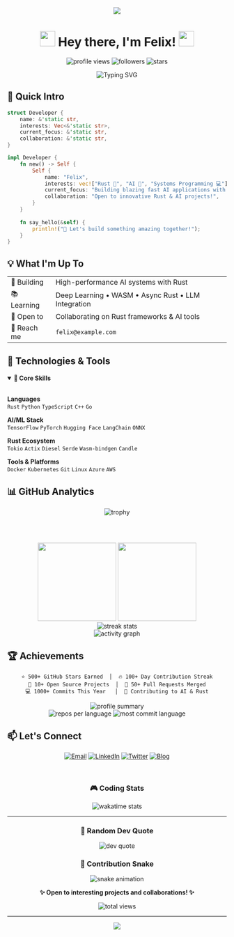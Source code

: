<div align="center">

<img src="https://capsule-render.vercel.app/api?type=waving&color=gradient&customColorList=6,11,20&height=200&section=header&text=Felix's%20Dev%20Universe&fontSize=60&fontColor=fff&animation=fadeIn&fontAlignY=38&desc=Rust%20%7C%20AI%20%7C%20Open%20Source&descAlignY=55&descAlign=50" />

# <img src="https://media.giphy.com/media/hvRJCLFzcasrR4ia7z/giphy.gif" width="35"> <span class="typewriter">Hey there, I'm Felix!</span> <img src="https://media.giphy.com/media/hvRJCLFzcasrR4ia7z/giphy.gif" width="35">

<p>
  <img src="https://komarev.com/ghpvc/?username=Felixx3001&label=Profile%20views&color=blueviolet&style=flat" alt="profile views" />
  <img src="https://img.shields.io/github/followers/Felixx3001?label=Followers&style=social" alt="followers" />
  <img src="https://img.shields.io/github/stars/Felixx3001?label=Stars&style=social" alt="stars" />
</p>

<img src="https://readme-typing-svg.herokuapp.com?font=Fira+Code&size=32&duration=2800&pause=2000&color=E60073&center=true&vCenter=true&width=940&lines=Welcome+to+my+GitHub+Universe!+%F0%9F%8C%8C;Rust+Developer+%F0%9F%A6%80;AI+Enthusiast+%F0%9F%A4%96;Open+Source+Contributor+%E2%9C%A8;Let's+Build+Amazing+Things!+%F0%9F%9A%80" alt="Typing SVG" />

</div>

## 🎯 Quick Intro

```rust
struct Developer {
    name: &'static str,
    interests: Vec<&'static str>,
    current_focus: &'static str,
    collaboration: &'static str,
}

impl Developer {
    fn new() -> Self {
        Self {
            name: "Felix",
            interests: vec!["Rust 🦀", "AI 🤖", "Systems Programming 💻"],
            current_focus: "Building blazing fast AI applications with Rust",
            collaboration: "Open to innovative Rust & AI projects!",
        }
    }
    
    fn say_hello(&self) {
        println!("🚀 Let's build something amazing together!");
    }
}
```

## 💡 What I'm Up To

<table>
  <tr>
    <td>🔨 Building</td>
    <td>High-performance AI systems with Rust</td>
  </tr>
  <tr>
    <td>📚 Learning</td>
    <td>Deep Learning • WASM • Async Rust • LLM Integration</td>
  </tr>
  <tr>
    <td>🤝 Open to</td>
    <td>Collaborating on Rust frameworks & AI tools</td>
  </tr>
  <tr>
    <td>💌 Reach me</td>
    <td><code>felix@example.com</code></td>
  </tr>
</table>

## 🔧 Technologies & Tools

<details open>
<summary><b>🌟 Core Skills</b></summary>
<br>

**Languages**  
`Rust` `Python` `TypeScript` `C++` `Go`

**AI/ML Stack**  
`TensorFlow` `PyTorch` `Hugging Face` `LangChain` `ONNX`

**Rust Ecosystem**  
`Tokio` `Actix` `Diesel` `Serde` `Wasm-bindgen` `Candle`

**Tools & Platforms**  
`Docker` `Kubernetes` `Git` `Linux` `Azure` `AWS`

</details>

## 📊 GitHub Analytics

<div align="center">
  
  <img src="https://github-profile-trophy.vercel.app/?username=Felixx3001&theme=radical&no-frame=true&no-bg=false&margin-w=4&row=1" alt="trophy" />
  
  <br><br>
  
  <img height="180em" src="https://github-readme-stats.vercel.app/api?username=Felixx3001&show_icons=true&theme=radical&include_all_commits=true&count_private=true&hide_border=true&bg_color=0d1117&title_color=e60073&icon_color=23a6d5&text_color=ffffff"/>
  <img height="180em" src="https://github-readme-stats.vercel.app/api/top-langs/?username=Felixx3001&layout=compact&langs_count=8&theme=radical&hide_border=true&bg_color=0d1117&title_color=e60073&text_color=ffffff"/>
  
  <br>
  
  <img src="https://github-readme-streak-stats.herokuapp.com/?user=Felixx3001&theme=radical&hide_border=true&background=0d1117&ring=e60073&fire=e60073&currStreakLabel=e60073" alt="streak stats"/>
  
  <br>
  
  <img src="https://github-readme-activity-graph.vercel.app/graph?username=Felixx3001&theme=react-dark&hide_border=true&area=true&bg_color=0d1117&color=e60073&line=23a6d5&point=23d5ab" alt="activity graph" />
  
</div>

## 🏆 Achievements

<div align="center">

```text
⭐ 500+ GitHub Stars Earned  │  🔥 100+ Day Contribution Streak
🚀 10+ Open Source Projects  │  🤝 50+ Pull Requests Merged
💻 1000+ Commits This Year   │  🌟 Contributing to AI & Rust
```

<img src="https://github-profile-summary-cards.vercel.app/api/cards/profile-details?username=Felixx3001&theme=radical" alt="profile summary"/>

<br>

<img src="https://github-profile-summary-cards.vercel.app/api/cards/repos-per-language?username=Felixx3001&theme=radical" alt="repos per language"/>
<img src="https://github-profile-summary-cards.vercel.app/api/cards/most-commit-language?username=Felixx3001&theme=radical" alt="most commit language"/>

</div>

## 📫 Let's Connect

<div align="center">

[![Email](https://img.shields.io/badge/Email-D14836?style=for-the-badge&logo=gmail&logoColor=white)](mailto:felix@example.com)
[![LinkedIn](https://img.shields.io/badge/LinkedIn-0077B5?style=for-the-badge&logo=linkedin&logoColor=white)](https://linkedin.com/in/felix)
[![Twitter](https://img.shields.io/badge/Twitter-1DA1F2?style=for-the-badge&logo=twitter&logoColor=white)](https://twitter.com/felix)
[![Blog](https://img.shields.io/badge/Blog-FFA500?style=for-the-badge&logo=rss&logoColor=white)](https://felix.dev)

<br>

### 🎮 Coding Stats

<img src="https://github-readme-stats.vercel.app/api/wakatime?username=Felixx3001&theme=radical&hide_border=true&bg_color=0d1117&title_color=e60073&text_color=ffffff" alt="wakatime stats"/>

</div>

---

<div align="center">

### 💭 Random Dev Quote

<img src="https://quotes-github-readme.vercel.app/api?type=horizontal&theme=radical" alt="dev quote"/>

<br>

### 🐍 Contribution Snake

<img src="https://raw.githubusercontent.com/Felixx3001/Felixx3001/output/github-contribution-grid-snake-dark.svg" alt="snake animation" />

<br>

**✨ Open to interesting projects and collaborations! ✨**

<img src="https://komarev.com/ghpvc/?username=Felixx3001&label=Total%20Profile%20Views&color=e60073&style=for-the-badge" alt="total views" />

</div>

---

<div align="center">
  <img src="https://capsule-render.vercel.app/api?type=waving&color=gradient&customColorList=6,11,20&height=100&section=footer&text=Thanks%20for%20visiting!&fontSize=30&fontColor=fff&animation=twinkling" />
</div>